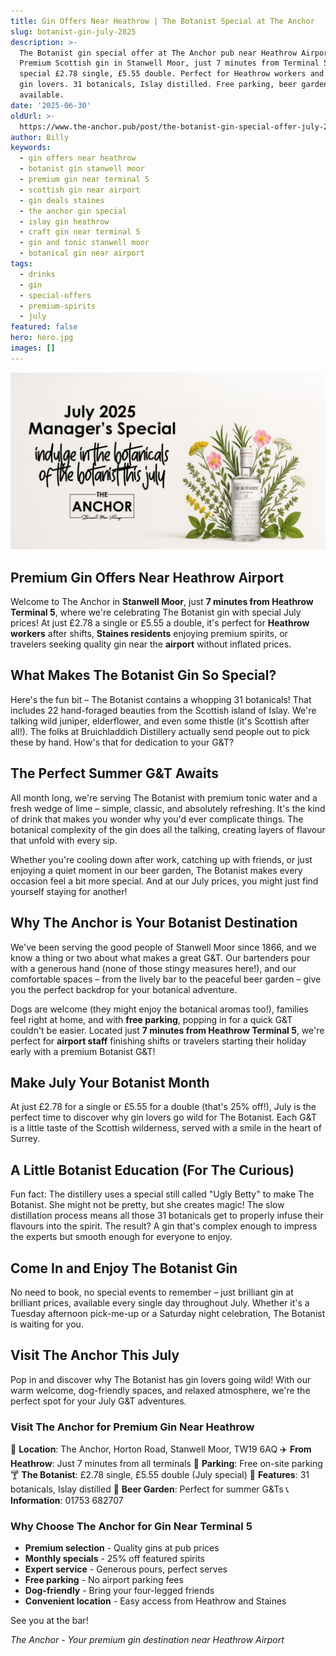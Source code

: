 ```yaml
---
title: Gin Offers Near Heathrow | The Botanist Special at The Anchor
slug: botanist-gin-july-2025
description: >-
  The Botanist gin special offer at The Anchor pub near Heathrow Airport.
  Premium Scottish gin in Stanwell Moor, just 7 minutes from Terminal 5. July
  special £2.78 single, £5.55 double. Perfect for Heathrow workers and Staines
  gin lovers. 31 botanicals, Islay distilled. Free parking, beer garden
  available.
date: '2025-06-30'
oldUrl: >-
  https://www.the-anchor.pub/post/the-botanist-gin-special-offer-july-2025-the-ancho
author: Billy
keywords:
  - gin offers near heathrow
  - botanist gin stanwell moor
  - premium gin near terminal 5
  - scottish gin near airport
  - gin deals staines
  - the anchor gin special
  - islay gin heathrow
  - craft gin near terminal 5
  - gin and tonic stanwell moor
  - botanical gin near airport
tags:
  - drinks
  - gin
  - special-offers
  - premium-spirits
  - july
featured: false
hero: hero.jpg
images: []
---
```


![July 2025 Manager's Special promo for "The Botanist" gin. Bottle surrounded by colorful flowers. Text: "Indulge in the botanicals."](/content/blog/botanist-gin-july-2025/hero.jpg)

## Premium Gin Offers Near Heathrow Airport

Welcome to The Anchor in **Stanwell Moor**, just **7 minutes from Heathrow Terminal 5**, where we're celebrating The Botanist gin with special July prices! At just £2.78 a single or £5.55 a double, it's perfect for **Heathrow workers** after shifts, **Staines residents** enjoying premium spirits, or travelers seeking quality gin near the **airport** without inflated prices.

  

## **What Makes The Botanist Gin So Special?**

Here's the fun bit – The Botanist contains a whopping 31 botanicals! That includes 22 hand-foraged beauties from the Scottish island of Islay. We're talking wild juniper, elderflower, and even some thistle (it's Scottish after all!). The folks at Bruichladdich Distillery actually send people out to pick these by hand. How's that for dedication to your G&T?

  

## **The Perfect Summer G&T Awaits**

All month long, we're serving The Botanist with premium tonic water and a fresh wedge of lime – simple, classic, and absolutely refreshing. It's the kind of drink that makes you wonder why you'd ever complicate things. The botanical complexity of the gin does all the talking, creating layers of flavour that unfold with every sip.

  

Whether you're cooling down after work, catching up with friends, or just enjoying a quiet moment in our beer garden, The Botanist makes every occasion feel a bit more special. And at our July prices, you might just find yourself staying for another!

  

## **Why The Anchor is Your Botanist Destination**

We've been serving the good people of Stanwell Moor since 1866, and we know a thing or two about what makes a great G&T. Our bartenders pour with a generous hand (none of those stingy measures here!), and our comfortable spaces – from the lively bar to the peaceful beer garden – give you the perfect backdrop for your botanical adventure.

  

Dogs are welcome (they might enjoy the botanical aromas too!), families feel right at home, and with **free parking**, popping in for a quick G&T couldn't be easier. Located just **7 minutes from Heathrow Terminal 5**, we're perfect for **airport staff** finishing shifts or travelers starting their holiday early with a premium Botanist G&T!

  

## **Make July Your Botanist Month**

At just £2.78 for a single or £5.55 for a double (that's 25% off!), July is the perfect time to discover why gin lovers go wild for The Botanist. Each G&T is a little taste of the Scottish wilderness, served with a smile in the heart of Surrey.

  

## **A Little Botanist Education (For The Curious)**

Fun fact: The distillery uses a special still called "Ugly Betty" to make The Botanist. She might not be pretty, but she creates magic! The slow distillation process means all those 31 botanicals get to properly infuse their flavours into the spirit. The result? A gin that's complex enough to impress the experts but smooth enough for everyone to enjoy.

  

## **Come In and Enjoy The Botanist Gin**

No need to book, no special events to remember – just brilliant gin at brilliant prices, available every single day throughout July. Whether it's a Tuesday afternoon pick-me-up or a Saturday night celebration, The Botanist is waiting for you.

  

## **Visit The Anchor This July**

Pop in and discover why The Botanist has gin lovers going wild! With our warm welcome, dog-friendly spaces, and relaxed atmosphere, we're the perfect spot for your July G&T adventures.

  

### Visit The Anchor for Premium Gin Near Heathrow

📍 **Location**: The Anchor, Horton Road, Stanwell Moor, TW19 6AQ
✈️ **From Heathrow**: Just 7 minutes from all terminals
🚗 **Parking**: Free on-site parking
🍸 **The Botanist**: £2.78 single, £5.55 double (July special)
🌿 **Features**: 31 botanicals, Islay distilled
🏡 **Beer Garden**: Perfect for summer G&Ts
📞 **Information**: 01753 682707

### Why Choose The Anchor for Gin Near Terminal 5

- **Premium selection** - Quality gins at pub prices
- **Monthly specials** - 25% off featured spirits
- **Expert service** - Generous pours, perfect serves
- **Free parking** - No airport parking fees
- **Dog-friendly** - Bring your four-legged friends
- **Convenient location** - Easy access from Heathrow and Staines

See you at the bar!

*The Anchor - Your premium gin destination near Heathrow Airport*
